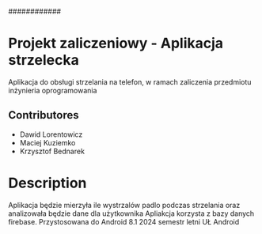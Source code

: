 ############
# Projekt zaliczeniowy - Aplikacja strzelecka
Aplikacja do obsługi strzelania na telefon, w ramach zaliczenia przedmiotu inżynieria oprogramowania

## Contributores
- Dawid Lorentowicz
- Maciej Kuziemko
- Krzysztof Bednarek

# Description
Aplikacja będzie mierzyła ile wystrzalów padlo podczas strzelania oraz analizowała będzie dane dla użytkownika
Apliakcja korzysta z bazy danych firebase. Przystosowana do Android 8.1 
2024 semestr letni UŁ Android

